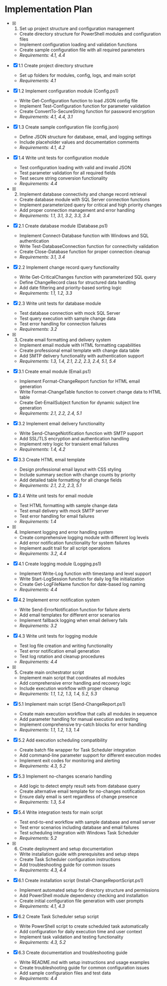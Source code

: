 # Implementation Plan

- [x] 1. Set up project structure and configuration management





  - Create directory structure for PowerShell modules and configuration files
  - Implement configuration loading and validation functions
  - Create sample configuration file with all required parameters
  - _Requirements: 4.1, 4.4_

- [x] 1.1 Create project directory structure


  - Set up folders for modules, config, logs, and main script
  - _Requirements: 4.1_

- [x] 1.2 Implement configuration module (Config.ps1)


  - Write Get-Configuration function to load JSON config file
  - Implement Test-Configuration function for parameter validation
  - Create ConvertTo-SecureString function for password encryption
  - _Requirements: 4.1, 4.4, 3.1_

- [x] 1.3 Create sample configuration file (config.json)


  - Define JSON structure for database, email, and logging settings
  - Include placeholder values and documentation comments
  - _Requirements: 4.1, 4.2_

- [x] 1.4 Write unit tests for configuration module






  - Test configuration loading with valid and invalid JSON
  - Test parameter validation for all required fields
  - Test secure string conversion functionality
  - _Requirements: 4.4_

- [x] 2. Implement database connectivity and change record retrieval





  - Create database module with SQL Server connection functions
  - Implement parameterized query for critical and high priority changes
  - Add proper connection management and error handling
  - _Requirements: 1.1, 3.1, 3.2, 3.3, 3.4_

- [x] 2.1 Create database module (Database.ps1)


  - Implement Connect-Database function with Windows and SQL authentication
  - Write Test-DatabaseConnection function for connectivity validation
  - Create Close-Database function for proper connection cleanup
  - _Requirements: 3.1, 3.4_

- [x] 2.2 Implement change record query functionality


  - Write Get-CriticalChanges function with parameterized SQL query
  - Define ChangeRecord class for structured data handling
  - Add date filtering and priority-based sorting logic
  - _Requirements: 1.1, 1.2, 3.3_

- [x] 2.3 Write unit tests for database module





  - Test database connection with mock SQL Server
  - Test query execution with sample change data
  - Test error handling for connection failures
  - _Requirements: 3.2_

- [x] 3. Create email formatting and delivery system





  - Implement email module with HTML formatting capabilities
  - Create professional email template with change data table
  - Add SMTP delivery functionality with authentication support
  - _Requirements: 1.3, 1.4, 2.1, 2.2, 2.3, 2.4, 5.1, 5.4_

- [x] 3.1 Create email module (Email.ps1)


  - Implement Format-ChangeReport function for HTML email generation
  - Write Format-ChangeTable function to convert change data to HTML table
  - Create Get-EmailSubject function for dynamic subject line generation
  - _Requirements: 2.1, 2.2, 2.4, 5.1_

- [x] 3.2 Implement email delivery functionality


  - Write Send-ChangeNotification function with SMTP support
  - Add SSL/TLS encryption and authentication handling
  - Implement retry logic for transient email failures
  - _Requirements: 1.4, 4.2_

- [x] 3.3 Create HTML email template

  - Design professional email layout with CSS styling
  - Include summary section with change counts by priority
  - Add detailed table formatting for all change fields
  - _Requirements: 2.1, 2.2, 2.3, 5.1_

- [x] 3.4 Write unit tests for email module






  - Test HTML formatting with sample change data
  - Test email delivery with mock SMTP server
  - Test error handling for email failures
  - _Requirements: 1.4_

- [x] 4. Implement logging and error handling system





  - Create comprehensive logging module with different log levels
  - Add error notification functionality for system failures
  - Implement audit trail for all script operations
  - _Requirements: 3.2, 4.4_

- [x] 4.1 Create logging module (Logging.ps1)


  - Implement Write-Log function with timestamp and level support
  - Write Start-LogSession function for daily log file initialization
  - Create Get-LogFileName function for date-based log naming
  - _Requirements: 4.4_

- [x] 4.2 Implement error notification system


  - Write Send-ErrorNotification function for failure alerts
  - Add email templates for different error scenarios
  - Implement fallback logging when email delivery fails
  - _Requirements: 3.2_

- [x] 4.3 Write unit tests for logging module






  - Test log file creation and writing functionality
  - Test error notification email generation
  - Test log rotation and cleanup procedures
  - _Requirements: 4.4_

- [x] 5. Create main orchestrator script





  - Implement main script that coordinates all modules
  - Add comprehensive error handling and recovery logic
  - Include execution workflow with proper cleanup
  - _Requirements: 1.1, 1.2, 1.3, 1.4, 5.2, 5.3_

- [x] 5.1 Implement main script (Send-ChangeReport.ps1)


  - Create main execution workflow that calls all modules in sequence
  - Add parameter handling for manual execution and testing
  - Implement comprehensive try-catch blocks for error handling
  - _Requirements: 1.1, 1.2, 1.3, 1.4_

- [x] 5.2 Add execution scheduling compatibility


  - Create batch file wrapper for Task Scheduler integration
  - Add command-line parameter support for different execution modes
  - Implement exit codes for monitoring and alerting
  - _Requirements: 4.3, 5.2_

- [x] 5.3 Implement no-changes scenario handling


  - Add logic to detect empty result sets from database query
  - Create alternative email template for no-changes notification
  - Ensure daily email is sent regardless of change presence
  - _Requirements: 1.3, 5.4_

- [x] 5.4 Write integration tests for main script













  - Test end-to-end workflow with sample database and email server
  - Test error scenarios including database and email failures
  - Test scheduling integration with Windows Task Scheduler
  - _Requirements: 5.2_

- [x] 6. Create deployment and setup documentation





  - Write installation guide with prerequisites and setup steps
  - Create Task Scheduler configuration instructions
  - Add troubleshooting guide for common issues
  - _Requirements: 4.3, 4.4_

- [x] 6.1 Create installation script (Install-ChangeReportScript.ps1)


  - Implement automated setup for directory structure and permissions
  - Add PowerShell module dependency checking and installation
  - Create initial configuration file generation with user prompts
  - _Requirements: 4.1, 4.3_

- [x] 6.2 Create Task Scheduler setup script


  - Write PowerShell script to create scheduled task automatically
  - Add configuration for daily execution time and user context
  - Implement task validation and testing functionality
  - _Requirements: 4.3, 5.2_

- [x] 6.3 Create documentation and troubleshooting guide


  - Write README.md with setup instructions and usage examples
  - Create troubleshooting guide for common configuration issues
  - Add sample configuration files and test data
  - _Requirements: 4.4_